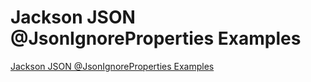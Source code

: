 # Jackson JSON @JsonIgnoreProperties Examples

[Jackson JSON @JsonIgnoreProperties Examples](http://useof.org/java/jackson-json-jsonignore-and-jsonignoreproperties-examples)
